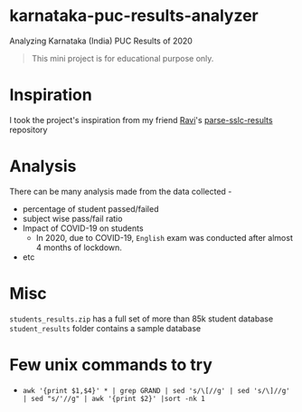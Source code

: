 # karnataka-puc-results-analyzer
Analyzing Karnataka (India) PUC Results of 2020

> This mini project is for educational purpose only.

# Inspiration
I took the project's inspiration from my friend [Ravi](https://www.github.com/ravisutrave)'s [parse-sslc-results](https://www.github.com/ravisutrave/parse-sslc-results) repository

# Analysis
There can be many analysis made from the data collected - 
- percentage of student passed/failed
- subject wise pass/fail ratio
- Impact of COVID-19 on students
  - In 2020, due to COVID-19, `English` exam was conducted after almost 4 months of lockdown. 
- etc


# Misc
`students_results.zip` has a full set of more than 85k student database
`student_results` folder contains a sample database

# Few unix commands to try
- `awk '{print $1,$4}' * | grep GRAND | sed 's/\[//g' | sed 's/\]//g' | sed "s/'//g" | awk '{print $2}' |sort -nk 1`
